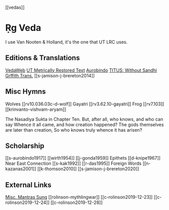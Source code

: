 [[vedas]]

# Ṛg Veda

I use Van Nooten & Holland, it's the one that UT LRC uses.

## Editions & Translations
[VedaWeb](https://vedaweb.uni-koeln.de/)
[UT Metrically Restored Text](https://liberalarts.utexas.edu/lrc/rigveda/index.php)
[Aurobindo](http://sri-aurobindo.in/workings/matherials/rigveda/10/10-036.htm)
[TITUS: Without Sandhi](http://titus.uni-frankfurt.de/texte/etcs/ind/aind/ved/rv/mt/rv.htm)
[Grffith Trans.](https://en.wikisource.org/wiki/The-Rig-Veda)
[[s-jamison-j-brereton2014]]

## Misc Hymns
Wolves [[rv10.036.03c-d-wolf]]
Gayatri [[rv3.62.10-gayatri]]
Frog [[rv7.103]]
[[krinvanto-vishvam-aryam]]

The Nasadiya Sukta in Chapter Ten.
    But, after all, who knows, and who can say
    Whence it all came, and how creation happened?
    The gods themselves are later than creation,
    So who knows truly whence it has arisen?

## Scholarship
[[s-aurobindo1917]]
[[wirth1954]]
[[j-gonda1959]] Epithets
[[d-knipe1967]] Near East Connection
[[s-kak1992]]
[[r-das1995]] Foreign Words
[[n-kazanas2001]]
[[k-thomson2010]]
[[s-jamison-j-brereton2020]]

## External Links
[Misc. Mantras Sung](misc-mantras-sung.md)
[[rolinson-mythlingwar]]
[[c-rolinson2019-12-23]]
[[c-rolinson2019-12-24]]
[[c-rolinson2019-12-28]]